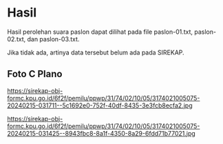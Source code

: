 # Hasil

Hasil perolehan suara paslon dapat dilihat pada file paslon-01.txt, paslon-02.txt, dan paslon-03.txt.

Jika tidak ada, artinya data tersebut belum ada pada SIREKAP.

## Foto C Plano

https://sirekap-obj-formc.kpu.go.id/6f2f/pemilu/ppwp/31/74/02/10/05/3174021005075-20240215-031711--5c1692e0-752f-40df-8435-3e3fcb8ecfa2.jpg

https://sirekap-obj-formc.kpu.go.id/6f2f/pemilu/ppwp/31/74/02/10/05/3174021005075-20240215-031425--8943fbc8-8a1f-4350-8a29-6fdd71b77021.jpg
